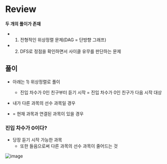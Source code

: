# Review
**두 개의 풀이가 존재**
- 1) 전형적인 위상정렬 문제(DAG = 단방향 그래프)
- 2) DFS로 정점을 확인하면서 사이클 유무를 판단하는 문제
 
## 풀이
- 아래는 1) 위상정렬로 풀이
  - 진입 차수가 0인 친구부터 듣기 시작 = 진입 차수가 0인 친구가 다음 시작 대상

- 내가 다른 과목의 선수 과목일 경우
 - = 현재 과목과 연결된 과목이 있을 경우 

### 진입 차수가 0이다?
- 당장 듣기 시작 가능한 과목
  - 또한 들음으로써 다른 과목의 선수 과목이 줄어드는 것

![image](https://github.com/eunbileeme/algorithm/assets/103405457/48718c10-28ad-48a2-ac59-f24f8ee34c48)
